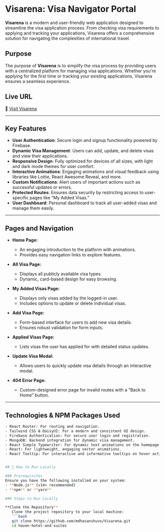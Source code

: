 # Visarena: Visa Navigator Portal

**Visarena** is a modern and user-friendly web application designed to streamline the visa application process. From checking visa requirements to applying and tracking your applications, Visarena offers a comprehensive solution for navigating the complexities of international travel.

## Purpose

The purpose of **Visarena** is to simplify the visa process by providing users with a centralized platform for managing visa applications. Whether you're applying for the first time or tracking your existing applications, Visarena ensures a seamless experience.

## Live URL
🔗 [Visit Visarena](https://visarena-auth.web.app/)

---

## Key Features

- **User Authentication**: Secure login and signup functionality powered by Firebase.
- **Dynamic Visa Management**: Users can add, update, and delete visas and view their applications.
- **Responsive Design**: Fully optimized for devices of all sizes, with light and dark mode themes for user comfort.
- **Interactive Animations**: Engaging animations and visual feedback using libraries like Lottie, React Awesome Reveal, and more.
- **Custom Notifications**: Alert users of important actions such as successful updates or errors.
- **Protected Routes**: Ensures data security by restricting access to user-specific pages like “My Added Visas.”
- **User Dashboard**: Personal dashboard to track all user-added visas and manage them easily.

---

## Pages and Navigation

- **Home Page:**
  - An engaging introduction to the platform with animations.
  - Provides easy navigation links to explore features.

- **All Visa Page:**
  - Displays all publicly available visa types.
  - Dynamic, card-based design for easy browsing.

- **My Added Visas Page:**
  - Displays only visas added by the logged-in user.
  - Includes options to update or delete individual visas.

- **Add Visa Page:**
  - Form-based interface for users to add new visa details.
  - Ensures robust validation for form inputs.

- **Applied Visas Page:**
  - Lists visas the user has applied for with detailed status updates.

- **Update Visa Modal:**
  - Allows users to quickly update visa details through an interactive modal.

- **404 Error Page:**
  - Custom-designed error page for invalid routes with a “Back to Home” button.

---

## Technologies & NPM Packages Used

```bash
- React Router: For routing and navigation.
- Tailwind CSS & DaisyUI: For a modern and consistent UI design.
- Firebase Authentication: For secure user login and registration.
- MongoDB: Backend integration for dynamic visa management.
- React Simple Typewriter: For dynamic text animations on the homepage.
- React: For lightweight, engaging vector animations.
- React Tooltip: For interactive and informative tooltips on hover actions.


## 🏃 How to Run Locally

### Prerequisites
Ensure you have the following installed on your system:
- **Node.js** (v14+ recommended)
- **npm** or **yarn**

### Steps to Run Locally

**Clone the Repository**  
   Clone the project repository to your local machine:
   ```bash
   git clone https://github.com/mdhasanshuvo/Visarena.git
   cd haven-hotel-and-suites
